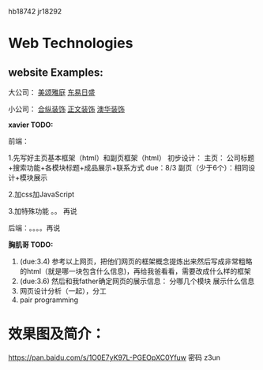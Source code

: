 hb18742
jr18292

# Web Technologies

## website Examples:

大公司：
[美颂雅庭](https://www.lamaison-arting.com/?from=baidu) 
[东易日盛](http://www.dyrs.com.cn/)

小公司：
[合纵装饰](http://www.hb-hezong.com/) 
[正文装饰](http://xgzwzs.com/) 
[澳华装饰](http://www.xg-aohua.com/)

__xavier TODO:__

前端：

1.先写好主页基本框架（html）和副页框架（html）
初步设计： 主页： 公司标题+搜索功能+各模块标题+成品展示+联系方式   due：8/3
           副页（少于6个）：相同设计+模块展示
           
2.加css加JavaScript

3.加特殊功能 。。 再说

后端：。。。。再说



__胸肌哥 TODO:__
1. (due:3.4) 参考以上网页，把他们网页的框架概念提炼出来然后写成非常粗略的html（就是哪一块包含什么信息)，再给我爸看看，需要改成什么样的框架
2. (due:3.6) 然后和我father确定网页的展示信息： 分哪几个模块 展示什么信息
3. 网页设计分析（一起），分工
4. pair programming

# 效果图及简介：
https://pan.baidu.com/s/1O0E7yK97L-PGEOpXC0Yfuw  密码 z3un
